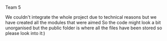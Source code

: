 Team 5 


We couldn't integrate the whole project due to technical reasons but we have created all the modules that were aimed 
So the code might look a bit unorganised but the public folder is where all the files have been stored so please look into it:)

